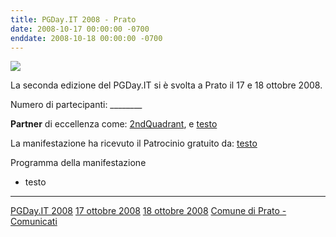 ```yaml
---
title: PGDay.IT 2008 - Prato
date: 2008-10-17 00:00:00 -0700
enddate: 2008-10-18 00:00:00 -0700
---
```


![](/timeline/assets/img/pgday2008.jpg)

La seconda edizione del PGDay.IT si è svolta a Prato il 17 e 18 ottobre 2008.

Numero di partecipanti: ________

**Partner** di eccellenza come: [2ndQuadrant](https://www.2ndquadrant.com/it/), e [testo]()

La manifestazione ha ricevuto il Patrocinio gratuito da: [testo]()

Programma della manifestazione

- testo

------------------------------------------------------------------------------------------

[PGDay.IT 2008](https://www.postgresql.org/about/event/698/)
[17 ottobre 2008](https://andreas.scherbaum.la/blog/archives/465-PGDay.org-first-day.html)
[18 ottobre 2008](https://andreas.scherbaum.la/blog/archives/467-PGDay.org-second-day.html)
[Comune di Prato - Comunicati](http://comunicati.comune.prato.it/generali/?action=dettaglio&comunicato=14200800001006)
